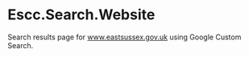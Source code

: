 Escc.Search.Website
===================

Search results page for www.eastsussex.gov.uk using Google Custom Search.